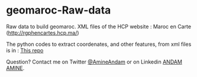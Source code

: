 # geomaroc-Raw-data
Raw data to build geomaroc. XML files of the HCP website : Maroc en Carte (http://rgphencartes.hcp.ma/)

The python codes to extract coordenates, and other features, from xml files is in : [This repo](https://github.com/AmineAndam04/geomaroc-Raw-data/tree/main/Code_scrape)

Question? Contact me on Twitter [@AmineAndam](https://twitter.com/AmineAndam)  or on Linkedin [ANDAM AMINE](https://www.linkedin.com/in/amineandam/).
